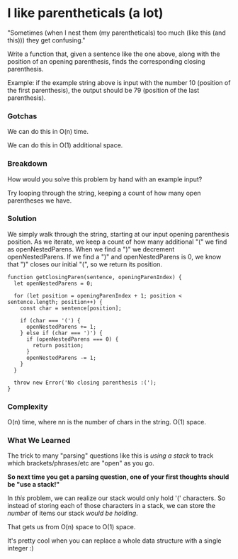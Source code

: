 # I like parentheticals (a lot)

"Sometimes (when I nest them (my parentheticals) too much (like this (and this))) they get confusing."

Write a  function  that, given a sentence like the one above, along with the position of an opening parenthesis, finds the corresponding closing parenthesis.

Example: if the example string above is input with the number 10 (position of the first parenthesis), the output should be 79 (position of the last parenthesis).

### Gotchas

We can do this in  O(n)  time.

We can do this in  O(1)  additional space.

### Breakdown

How would you solve this problem by hand with an example input?

Try looping through the string, keeping a count of how many open parentheses we have.

### Solution

We simply walk through the string, starting at our input opening parenthesis position. As we iterate, we keep a count of how many additional "(" we find as  openNestedParens. When we find a ")" we decrement  openNestedParens. If we find a ")" and  openNestedParens  is 0, we know that ")" closes our initial "(", so we return its position.

    function getClosingParen(sentence, openingParenIndex) {
      let openNestedParens = 0;
    
      for (let position = openingParenIndex + 1; position < sentence.length; position++) {
        const char = sentence[position];
    
        if (char === '(') {
          openNestedParens += 1;
        } else if (char === ')') {
          if (openNestedParens === 0) {
            return position;
          }
          openNestedParens -= 1;
        }
      }
    
      throw new Error('No closing parenthesis :(');
    }

### Complexity

O(n)  time, where  nn  is the number of chars in the string.  O(1)  space.

### What We Learned

The trick to many "parsing" questions like this is  _using a stack_  to track which brackets/phrases/etc are "open" as you go.

**So next time you get a parsing question, one of your first thoughts should be "use a stack!"**

In  _this_  problem, we can realize our stack would only hold '(' characters. So instead of storing each of those characters in a stack, we can store the  _number_  of items our stack  _would be holding_.

That gets us from  O(n)  space to  O(1) space.

It's pretty cool when you can replace a whole data structure with a single integer :)
